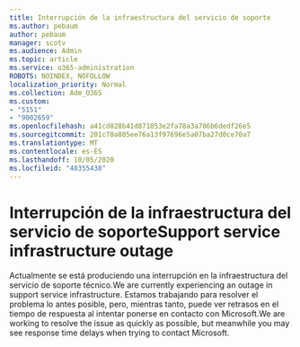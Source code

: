 ```yaml
---
title: Interrupción de la infraestructura del servicio de soporte
ms.author: pebaum
author: pebaum
manager: scotv
ms.audience: Admin
ms.topic: article
ms.service: o365-administration
ROBOTS: NOINDEX, NOFOLLOW
localization_priority: Normal
ms.collection: Adm_O365
ms.custom:
- "5151"
- "9002659"
ms.openlocfilehash: a41cd828b41d871053e2fa78a3a706b6dedf26e5
ms.sourcegitcommit: 201c70a805ee76a13f97696e5a07ba27d0ce70a7
ms.translationtype: MT
ms.contentlocale: es-ES
ms.lasthandoff: 10/05/2020
ms.locfileid: "48355438"
---
```

# <a name="support-service-infrastructure-outage"></a><span data-ttu-id="9da23-102">Interrupción de la infraestructura del servicio de soporte</span><span class="sxs-lookup"><span data-stu-id="9da23-102">Support service infrastructure outage</span></span>

<span data-ttu-id="9da23-103">Actualmente se está produciendo una interrupción en la infraestructura del servicio de soporte técnico.</span><span class="sxs-lookup"><span data-stu-id="9da23-103">We are currently experiencing an outage in support service infrastructure.</span></span> <span data-ttu-id="9da23-104">Estamos trabajando para resolver el problema lo antes posible, pero, mientras tanto, puede ver retrasos en el tiempo de respuesta al intentar ponerse en contacto con Microsoft.</span><span class="sxs-lookup"><span data-stu-id="9da23-104">We are working to resolve the issue as quickly as possible, but meanwhile you may see response time delays when trying to contact Microsoft.</span></span>
